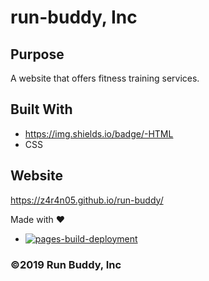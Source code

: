 # run-buddy, Inc

## Purpose
A website that offers fitness training services.

## Built With
* https://img.shields.io/badge/-HTML
* CSS


## Website
https://z4r4n05.github.io/run-buddy/


Made with ❤️ 

* [![pages-build-deployment](https://github.com/Z4R4N05/git-it-done/actions/workflows/pages/pages-build-deployment/badge.svg?branch=main)](https://github.com/Z4R4N05/git-it-done/actions/workflows/pages/pages-build-deployment)

### ©️2019 Run Buddy, Inc
